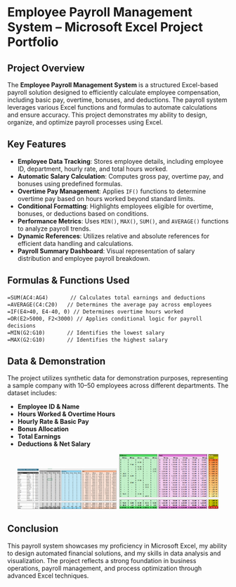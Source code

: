 # Employee Payroll Management System – Microsoft Excel Project Portfolio

## Project Overview

The **Employee Payroll Management System** is a structured Excel-based payroll solution designed to efficiently calculate employee compensation, including basic pay, overtime, bonuses, and deductions. The payroll system leverages various Excel functions and formulas to automate calculations and ensure accuracy. This project demonstrates my ability to design, organize, and optimize payroll processes using Excel.

## Key Features

- **Employee Data Tracking**: Stores employee details, including employee ID, department, hourly rate, and total hours worked.
- **Automatic Salary Calculation**: Computes gross pay, overtime pay, and bonuses using predefined formulas.
- **Overtime Pay Management**: Applies `IF()` functions to determine overtime pay based on hours worked beyond standard limits.
- **Conditional Formatting**: Highlights employees eligible for overtime, bonuses, or deductions based on conditions.
- **Performance Metrics**: Uses `MIN()`, `MAX()`, `SUM()`, and `AVERAGE()` functions to analyze payroll trends.
- **Dynamic References**: Utilizes relative and absolute references for efficient data handling and calculations.
- **Payroll Summary Dashboard**: Visual representation of salary distribution and employee payroll breakdown.

## Formulas & Functions Used

```excel
=SUM(AC4:AG4)       // Calculates total earnings and deductions
=AVERAGE(C4:C20)   // Determines the average pay across employees
=IF(E4>40, E4-40, 0) // Determines overtime hours worked
=OR(E2>5000, F2<3000) // Applies conditional logic for payroll decisions
=MIN(G2:G10)       // Identifies the lowest salary
=MAX(G2:G10)       // Identifies the highest salary
```

## Data & Demonstration

The project utilizes synthetic data for demonstration purposes, representing a sample company with 10–50 employees across different departments. The dataset includes:

- **Employee ID & Name**
- **Hours Worked & Overtime Hours**
- **Hourly Rate & Basic Pay**
- **Bonus Allocation**
- **Total Earnings**
- **Deductions & Net Salary**

<p align="center">
  <img src="im1.png" width="45%" />
  <img src="im2.png" width="45%" />
</p>

## Conclusion

This payroll system showcases my proficiency in Microsoft Excel, my ability to design automated financial solutions, and my skills in data analysis and visualization. The project reflects a strong foundation in business operations, payroll management, and process optimization through advanced Excel techniques.


